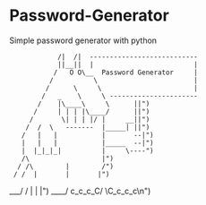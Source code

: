 # Password-Generator
Simple password generator with python 


                /|  /|  ---------------------------
                ||__||  |                         |
               /   O O\__  Password Generator     |
              /          \                        |
             /      \     \                       |
            /   _    \     \ ----------------------
           /    |\____\     \      ||")
          /     | | | |\____/      ||")
         /       \| | | |/ |     __||")
        /  /  \   -------  |_____| ||")
       /   |   |           |       --|")
       |   |   |           |_____  --|")
       |  |_|_|_|          |     \----")
       /\                  |")
      / /\        |        /")
     / /  |       |       |")
___/ /   |       |       |")
____/    c_c_c_C/ \C_c_c_c\n")

